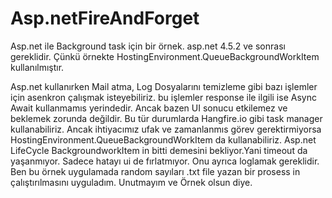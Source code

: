 # Asp.netFireAndForget
Asp.net ile Background task için bir örnek. asp.net 4.5.2 ve sonrası gereklidir. Çünkü örnekte HostingEnvironment.QueueBackgroundWorkItem  kullanılmıştır.

Asp.net kullanırken Mail atma, Log Dosyalarını temizleme gibi bazı işlemler için asenkron çalışmak isteyebiliriz. bu işlemler response ile ilgili ise Async Await kullanmamıs yerindedir. Ancak bazen UI sonucu etkilemez ve beklemek zorunda değildir. Bu tür durumlarda Hangfire.io gibi task manager kullanabiliriz. Ancak ihtiyacımız ufak ve zamanlanmıs görev gerektirmiyorsa  HostingEnvironment.QueueBackgroundWorkItem da kullanabiliriz. Asp.net LifeCycle BackgroundworkItem in bitti demesini bekliyor.Yani timeout da yaşanmıyor. Sadece hatayı ui de fırlatmıyor. Onu ayrıca loglamak gereklidir. Ben bu örnek uygulamada random sayıları .txt file yazan bir prosess in çalıştırılmasını uyguladım. Unutmayım ve Örnek olsun diye. 
